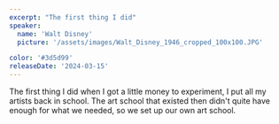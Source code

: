 ```yaml
---
excerpt: "The first thing I did"
speaker:
  name: 'Walt Disney'
  picture: '/assets/images/Walt_Disney_1946_cropped_100x100.JPG'

color: '#3d5d99'
releaseDate: '2024-03-15'
---
```

The first thing I did when I got a little money to experiment, I put all my artists back in school. The art school that existed then didn't quite have enough for what we needed, so we set up our own art school.
